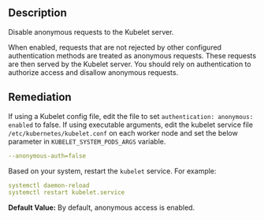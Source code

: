 ## Description

Disable anonymous requests to the Kubelet server.

When enabled, requests that are not rejected by other configured authentication methods are treated as anonymous requests. These requests are then served by the Kubelet server. You should rely on authentication to authorize access and disallow anonymous requests.

## Remediation

If using a Kubelet config file, edit the file to set `authentication: anonymous: enabled` to false. If using executable arguments, edit the kubelet service file `/etc/kubernetes/kubelet.conf` on each worker node and set the below parameter in `KUBELET_SYSTEM_PODS_ARGS` variable.

```yaml
--anonymous-auth=false
```
Based on your system, restart the `kubelet` service. For example:
```yaml
systemctl daemon-reload
systemctl restart kubelet.service
```

**Default Value:** By default, anonymous access is enabled.